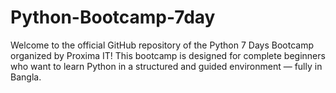 # Python-Bootcamp-7day
Welcome to the official GitHub repository of the Python 7 Days Bootcamp organized by Proxima IT! This bootcamp is designed for complete beginners who want to learn Python in a structured and guided environment — fully in Bangla.
